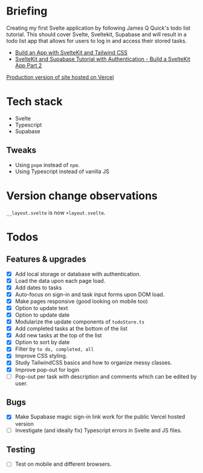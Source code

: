 # Briefing

Creating my first Svelte application by following James Q Quick's todo list tutorial. This should cover Svelte, Sveltekit, Supabase and will result in a todo list app that allows for users to log in and access their stored tasks.

-   [Build an App with SvelteKit and Tailwind CSS](https://www.youtube.com/watch?v=YipaPr4Aex8&t=166s)
-   [SvelteKit and Supabase Tutorial with Authentication - Build a SvelteKit App Part 2](https://www.youtube.com/watch?v=YqIyET7XKIQ)

[Production version of site hosted on Vercel](https://svelte-todo-app-budivoogt.vercel.app/)

# Tech stack

-   Svelte
-   Typescript
-   Supabase

## Tweaks

-   Using `pnpm` instead of `npm`.
-   Using Typescript instead of vanilla JS

# Version change observations

`__layout.svelte` is now `+layout.svelte`.

# Todos

## Features & upgrades

-   [x] Add local storage or database with authentication.
-   [x] Load the data upon each page load.
-   [x] Add dates to tasks
-   [x] Auto-focus on sign-in and task input forms upon DOM load.
-   [x] Make pages responsive (good looking on mobile too)
-   [x] Option to update text
-   [x] Option to update date
-   [x] Modularize the update components of `todoStore.ts`
-   [x] Add completed tasks at the bottom of the list
-   [x] Add new tasks at the top of the list
-   [x] Option to sort by date
-   [x] Filter by `to do, completed, all`
-   [x] Improve CSS styling.
-   [x] Study TailwindCSS basics and how to organize messy classes.
-   [x] Improve pop-out for login
-   [ ] Pop-out per task with description and comments which can be edited by user.

## Bugs

-   [x] Make Supabase magic sign-in link work for the public Vercel hosted version
-   [ ] Investigate (and ideally fix) Typescript errors in Svelte and JS files.

## Testing

-   [ ] Test on mobile and different browsers.

